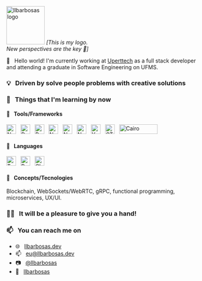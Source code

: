 <p align="left">
   <img src="https://i.ibb.co/6bbm5RQ/logo.png" alt="llbarbosas logo" border="0" width="100">
  <i>[This is my logo.<br/>New perspectives are the key 💭]</i>
</p>

👋 &nbsp; Hello world! I'm currently working at [Uperttech](http://uperttech.com) as a full stack developer and attending a graduate in Software Engineering on UFMS. 

### 💡 &nbsp; Driven by solve people problems with creative solutions

### 🌱 &nbsp; Things that I'm learning by now

#### 🔨 &nbsp; Tools/Frameworks
<img alt="NodeJS" height="25" width="25" src="https://unpkg.com/simple-icons@v3/icons/node-dot-js.svg" /> &nbsp; 
<img alt="Deno" height="25" width="25" src="https://unpkg.com/simple-icons@v3/icons/deno.svg" /> &nbsp; 
<img alt="React" height="25" width="25" src="https://unpkg.com/simple-icons@v3/icons/react.svg" /> &nbsp; 
<img alt="Next.js" height="25" width="25" src="https://unpkg.com/simple-icons@v3/icons/next-dot-js.svg" /> &nbsp; 
<img alt="NestJS" height="25" width="25" src="https://unpkg.com/simple-icons@v3/icons/nestjs.svg" /> &nbsp; 
<img alt="NativeScript" height="25" width="25" src="https://unpkg.com/simple-icons@v3/icons/nativescript.svg" /> &nbsp; 
<img alt="Yaw" height="25" width="25" src="https://gblobscdn.gitbook.com/spaces%2F-LpfNeXMBeQ7RG1kEzuH%2Favatar.png?alt=media" /> &nbsp; 
<img alt="GTK" height="25" width="25" src="https://www.gtk.org/assets/img/logo-gtk-sm.png" /> &nbsp; 
<img alt="Cairo" height="25" width="100" src="https://www.cairographics.org/cairo-banner.png" />

#### 👅 &nbsp; Languages
<img alt="Typescript" height="25" width="25" src="https://unpkg.com/simple-icons@v3/icons/typescript.svg" /> &nbsp; 
<img alt="Rust" height="25" width="25" src="https://unpkg.com/simple-icons@v3/icons/rust.svg" /> &nbsp; 
<img alt="Clojure" height="25" width="25" src="https://unpkg.com/simple-icons@v3/icons/clojure.svg" />

#### 💭 &nbsp; Concepts/Tecnologies
Blockchain, WebSockets/WebRTC, gRPC, functional programming, microservices, UX/UI.

### 🙋💡 &nbsp; It will be a pleasure to give you a hand!

### 📫 &nbsp; You can reach me on
- 🌐 &nbsp; [llbarbosas.dev](http://llbarbosas.dev)
- 📫 &nbsp; [eu@llbarbosas.dev](mailto:eu@llbarbosas.dev?subject=[GitHub]%20Hello%20there!)
- 📷 &nbsp; [@llbarbosas](http://instagram.com/llbarbosas)
- 🏢 &nbsp; [llbarbosas](https://www.linkedin.com/in/llbarbosas)

